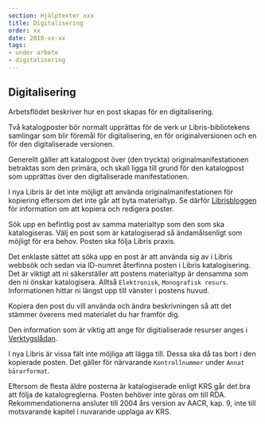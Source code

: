 ```yaml
---
section: Hjälptexter xxx
title: Digitalisering
order: xx
date: 2018-xx-xx
tags:
- under arbete
- digitalisering 
--- 
```


## Digitalisering

Arbetsflödet beskriver hur en post skapas för en digitalisering.

Två katalogposter bör normalt upprättas för de verk ur Libris-bibliotekens samlingar som blir föremål för digitalisering, en för originalversionen och en för den digitaliserade versionen.

Generellt gäller att katalogpost över (den tryckta) originalmanifestationen betraktas som den primära, och skall ligga till grund för den katalogpost som upprättas över den digitaliserade manifestationen. 

I nya Libris är det inte möjligt att använda originalmanifestationen för kopiering eftersom det inte går att byta materialtyp. Se därför [Librisbloggen](http://librisbloggen.kb.se/2018/08/24/kopiera-och-redigera-poster/) för information om att kopiera och redigera poster. 

Sök upp en befintlig post av samma materialtyp som den som ska katalogiseras. Välj en post som är katalogiserad så ändamålsenligt som möjligt för era behov. Posten ska följa Libris praxis.

Det enklaste sättet att söka upp en post är att använda sig av i Libris webbsök och sedan via ID-numret återfinna posten i Libris katalogisering. Det är viktigt att ni säkerställer att postens materialtyp är densamma som den ni önskar katalogisera. Alltså ```Elektronisk```, ```Monografisk resurs```. Informationen hittar ni längst upp till vänster i postens huvud.

Kopiera den post du vill använda och ändra beskrivningen så att det stämmer överens med materialet du har framför dig.

Den information som är viktig att ange för digitialiserade resurser anges i [Verktygslådan](http://www.kb.se/katalogisering/Katalogisering/elektroniska-dokument/Digitaliseringar/).

I nya Libris är vissa fält inte möjliga att lägga till. Dessa ska då tas bort i den kopierade posten. Det gäller för närvarande ```Kontrollnummer``` under ```Annat bärarformat```.

Eftersom de flesta äldre posterna är katalogiserade enligt KRS går det bra att följa de katalogreglerna. Posten behöver inte göras om till RDA. Rekommendationerna ansluter till 2004 års version av AACR, kap. 9, inte till motsvarande kapitel i nuvarande upplaga av KRS.
